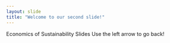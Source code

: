 ```yaml
---
layout: slide
title: "Welcome to our second slide!"
---
```

Economics of Sustainability Slides
Use the left arrow to go back!
